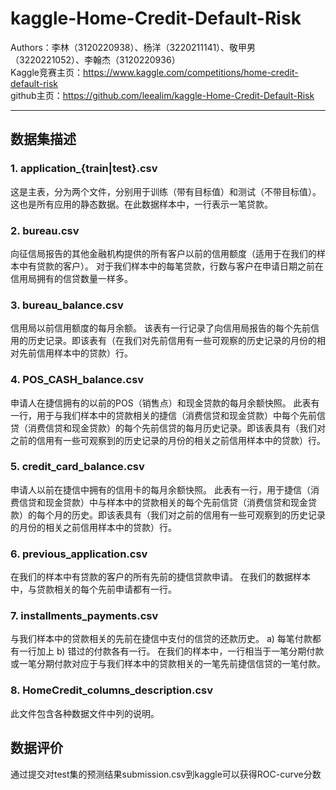 
# kaggle-Home-Credit-Default-Risk

Authors：李林（3120220938）、杨洋（3220211141）、敬甲男（3220221052）、李翰杰（3120220936）  
Kaggle竞赛主页：https://www.kaggle.com/competitions/home-credit-default-risk  
github主页：https://github.com/leealim/kaggle-Home-Credit-Default-Risk

---

## 数据集描述

### 1. **application_{train|test}.csv**

这是主表，分为两个文件，分别用于训练（带有目标值）和测试（不带目标值）。
这也是所有应用的静态数据。在此数据样本中，一行表示一笔贷款。

### 2. **bureau.csv**

向征信局报告的其他金融机构提供的所有客户以前的信用额度（适用于在我们的样本中有贷款的客户）。
对于我们样本中的每笔贷款，行数与客户在申请日期之前在信用局拥有的信贷数量一样多。

### 3. **bureau_balance.csv**

信用局以前信用额度的每月余额。
该表有一行记录了向信用局报告的每个先前信用的历史记录。即该表有（在我们对先前信用有一些可观察的历史记录的月份的相对先前信用样本中的贷款）行。

### 4. **POS_CASH_balance.csv**

申请人在捷信拥有的以前的POS（销售点）和现金贷款的每月余额快照。
此表有一行，用于与我们样本中的贷款相关的捷信（消费信贷和现金贷款）中每个先前信贷（消费信贷和现金贷款）的每个先前信贷的每月历史记录。即该表具有（我们对之前的信用有一些可观察到的历史记录的月份的相关之前信用样本中的贷款）行。

### 5. **credit_card_balance.csv**

申请人以前在捷信中拥有的信用卡的每月余额快照。
此表有一行，用于捷信（消费信贷和现金贷款）中与样本中的贷款相关的每个先前信贷（消费信贷和现金贷款）的每个月的历史。即该表具有（我们对之前的信用有一些可观察到的历史记录的月份的相关之前信用样本中的贷款）行。

### 6. **previous_application.csv**

在我们的样本中有贷款的客户的所有先前的捷信贷款申请。
在我们的数据样本中，与贷款相关的每个先前申请都有一行。

### 7. **installments_payments.csv**

与我们样本中的贷款相关的先前在捷信中支付的信贷的还款历史。
a) 每笔付款都有一行加上 b) 错过的付款各有一行。
在我们的样本中，一行相当于一笔分期付款或一笔分期付款对应于与我们样本中的贷款相关的一笔先前捷信信贷的一笔付款。

### 8. **HomeCredit_columns_description.csv**

此文件包含各种数据文件中列的说明。

## 数据评价

通过提交对test集的预测结果submission.csv到kaggle可以获得ROC-curve分数
